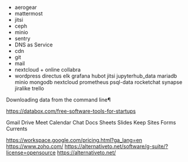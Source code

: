 * aerogear
* mattermost
* jitsi
* ceph
* minio
* sentry
* DNS as Service
* cdn
* git
* mail
* nextcloud + online collabra
* wordpress
directus  elk  grafana  hubot  jitsi  jupyterhub_data  mariadb  minio  mongodb  nextcloud  prometheus  psql-data  rocketchat  synapse jiralike trello

Downloading data from the command line¶

https://databox.com/free-software-tools-for-startups

Gmail
Drive
Meet
Calendar
Chat
Docs
Sheets
Slides
Keep
Sites
Forms
Currents

https://workspace.google.com/pricing.html?ga_lang=en
https://www.zoho.com/
https://alternativeto.net/software/g-suite/?license=opensource
https://alternativeto.net/
